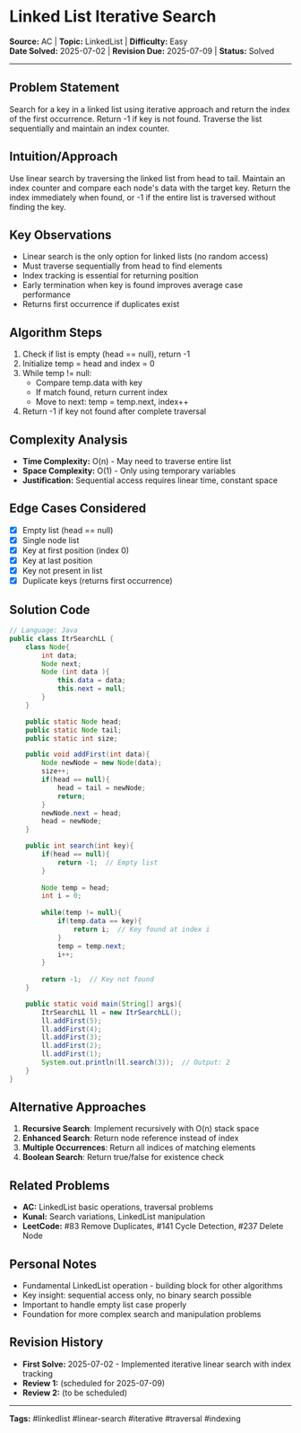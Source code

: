 # Linked List Iterative Search

**Source:** AC | **Topic:** LinkedList | **Difficulty:** Easy  
**Date Solved:** 2025-07-02 | **Revision Due:** 2025-07-09 | **Status:** Solved

---

## Problem Statement
Search for a key in a linked list using iterative approach and return the index of the first occurrence. Return -1 if key is not found. Traverse the list sequentially and maintain an index counter.

## Intuition/Approach
Use linear search by traversing the linked list from head to tail. Maintain an index counter and compare each node's data with the target key. Return the index immediately when found, or -1 if the entire list is traversed without finding the key.

## Key Observations
- Linear search is the only option for linked lists (no random access)
- Must traverse sequentially from head to find elements
- Index tracking is essential for returning position
- Early termination when key is found improves average case performance
- Returns first occurrence if duplicates exist

## Algorithm Steps
1. Check if list is empty (head == null), return -1
2. Initialize temp = head and index = 0
3. While temp != null:
   - Compare temp.data with key
   - If match found, return current index
   - Move to next: temp = temp.next, index++
4. Return -1 if key not found after complete traversal

## Complexity Analysis
- **Time Complexity:** O(n) - May need to traverse entire list
- **Space Complexity:** O(1) - Only using temporary variables
- **Justification:** Sequential access requires linear time, constant space

## Edge Cases Considered
- [x] Empty list (head == null)
- [x] Single node list
- [x] Key at first position (index 0)
- [x] Key at last position
- [x] Key not present in list
- [x] Duplicate keys (returns first occurrence)

## Solution Code

```java
// Language: Java
public class ItrSearchLL {
    class Node{
        int data;
        Node next;
        Node (int data ){
            this.data = data;
            this.next = null;
        }
    }

    public static Node head;
    public static Node tail;
    public static int size;

    public void addFirst(int data){
        Node newNode = new Node(data);
        size++;
        if(head == null){
            head = tail = newNode;
            return;
        }
        newNode.next = head;
        head = newNode;
    }

    public int search(int key){
        if(head == null){
            return -1;  // Empty list
        }
        
        Node temp = head;
        int i = 0;
        
        while(temp != null){
            if(temp.data == key){
                return i;  // Key found at index i
            }
            temp = temp.next;
            i++;
        }
        
        return -1;  // Key not found
    }

    public static void main(String[] args){
        ItrSearchLL ll = new ItrSearchLL();
        ll.addFirst(5);
        ll.addFirst(4);
        ll.addFirst(3);
        ll.addFirst(2);
        ll.addFirst(1);
        System.out.println(ll.search(3));  // Output: 2
    }
}
```

## Alternative Approaches
1. **Recursive Search**: Implement recursively with O(n) stack space
2. **Enhanced Search**: Return node reference instead of index
3. **Multiple Occurrences**: Return all indices of matching elements
4. **Boolean Search**: Return true/false for existence check

## Related Problems
- **AC:** LinkedList basic operations, traversal problems
- **Kunal:** Search variations, LinkedList manipulation
- **LeetCode:** #83 Remove Duplicates, #141 Cycle Detection, #237 Delete Node

## Personal Notes
- Fundamental LinkedList operation - building block for other algorithms
- Key insight: sequential access only, no binary search possible
- Important to handle empty list case properly
- Foundation for more complex search and manipulation problems

## Revision History
- **First Solve:** 2025-07-02 - Implemented iterative linear search with index tracking
- **Review 1:** (scheduled for 2025-07-09)
- **Review 2:** (to be scheduled)

---
**Tags:** #linkedlist #linear-search #iterative #traversal #indexing 